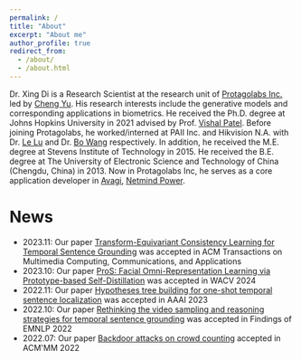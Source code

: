 ```yaml
---
permalink: /
title: "About"
excerpt: "About me"
author_profile: true
redirect_from: 
  - /about/
  - /about.html
---
```


Dr. Xing Di is a Research Scientist at the research unit of [Protagolabs Inc.](https://www.protagolabs.ai/#/) led by [Cheng Yu](https://www.linkedin.com/in/chengyu05/). His research interests include the generative models and corresponding applications in biometrics. He received the Ph.D. degree at Johns Hopkins University in 2021 advised by Prof. [Vishal Patel](https://engineering.jhu.edu/vpatel36/vishal-patel/). Before joining Protagolabs, he worked/interned at PAII Inc. and Hikvision N.A. with Dr. [Le Lu](https://www.cs.jhu.edu/~lelu/) and Dr. [Bo Wang](https://vectorinstitute.ai/team/bo-wang/) respectively. In addition, he received the M.E. degree at Stevens Institute of Technology in 2015. He received the B.E. degree at The University of Electronic Science and Technology of China  (Chengdu, China) in 2013. Now in Protagolabs Inc, he serves as a core application developer in [Avagi](https://www.avagi.com/), [Netmind Power](https://power.netmind.ai/#/home).


News
======
* 2023.11: Our paper [Transform-Equivariant Consistency Learning for Temporal Sentence Grounding](https://arxiv.org/pdf/2305.04123.pdf) was accepted in ACM Transactions on Multimedia Computing, Communications, and Applications
* 2023.10: Our paper [ProS: Facial Omni-Representation Learning via Prototype-based Self-Distillation](https://arxiv.org/pdf/2311.01929.pdf) was accepted in WACV 2024
* 2022.11: Our paper [Hypotheses tree building for one-shot temporal sentence localization](https://arxiv.org/pdf/2301.01871.pdf) was accepted in AAAI 2023
* 2022.10: Our paper [Rethinking the video sampling and reasoning strategies for temporal sentence grounding](https://arxiv.org/pdf/2301.00514.pdf) was accepted in Findings of EMNLP 2022
* 2022.07: Our paper [Backdoor attacks on crowd counting](https://arxiv.org/pdf/2207.05641.pdf) accepted in ACM'MM 2022
<!-- * 2022.02: Two papers [1](https://ojs.aaai.org/index.php/AAAI/article/view/20058/19817) & [2](https://ojs.aaai.org/index.php/AAAI/article/download/20060/19819) accepted in AAAI 2022 -->


<!-- Like many other Jekyll-based GitHub Pages templates, academicpages makes you separate the website's content from its form. The content & metadata of your website are in structured markdown files, while various other files constitute the theme, specifying how to transform that content & metadata into HTML pages. You keep these various markdown (.md), YAML (.yml), HTML, and CSS files in a public GitHub repository. Each time you commit and push an update to the repository, the [GitHub pages](https://pages.github.com/) service creates static HTML pages based on these files, which are hosted on GitHub's servers free of charge.

Many of the features of dynamic content management systems (like Wordpress) can be achieved in this fashion, using a fraction of the computational resources and with far less vulnerability to hacking and DDoSing. You can also modify the theme to your heart's content without touching the content of your site. If you get to a point where you've broken something in Jekyll/HTML/CSS beyond repair, your markdown files describing your talks, publications, etc. are safe. You can rollback the changes or even delete the repository and start over -- just be sure to save the markdown files! Finally, you can also write scripts that process the structured data on the site, such as [this one](https://github.com/academicpages/academicpages.github.io/blob/master/talkmap.ipynb) that analyzes metadata in pages about talks to display [a map of every location you've given a talk](https://academicpages.github.io/talkmap.html). -->

<!-- Getting started
======
1. Register a GitHub account if you don't have one and confirm your e-mail (required!)
1. Fork [this repository](https://github.com/academicpages/academicpages.github.io) by clicking the "fork" button in the top right. 
1. Go to the repository's settings (rightmost item in the tabs that start with "Code", should be below "Unwatch"). Rename the repository "[your GitHub username].github.io", which will also be your website's URL.
1. Set site-wide configuration and create content & metadata (see below -- also see [this set of diffs](http://archive.is/3TPas) showing what files were changed to set up [an example site](https://getorg-testacct.github.io) for a user with the username "getorg-testacct")
1. Upload any files (like PDFs, .zip files, etc.) to the files/ directory. They will appear at https://[your GitHub username].github.io/files/example.pdf.  
1. Check status by going to the repository settings, in the "GitHub pages" section

Site-wide configuration
------
The main configuration file for the site is in the base directory in [_config.yml](https://github.com/academicpages/academicpages.github.io/blob/master/_config.yml), which defines the content in the sidebars and other site-wide features. You will need to replace the default variables with ones about yourself and your site's github repository. The configuration file for the top menu is in [_data/navigation.yml](https://github.com/academicpages/academicpages.github.io/blob/master/_data/navigation.yml). For example, if you don't have a portfolio or blog posts, you can remove those items from that navigation.yml file to remove them from the header. 

Create content & metadata
------
For site content, there is one markdown file for each type of content, which are stored in directories like _publications, _talks, _posts, _teaching, or _pages. For example, each talk is a markdown file in the [_talks directory](https://github.com/academicpages/academicpages.github.io/tree/master/_talks). At the top of each markdown file is structured data in YAML about the talk, which the theme will parse to do lots of cool stuff. The same structured data about a talk is used to generate the list of talks on the [Talks page](https://academicpages.github.io/talks), each [individual page](https://academicpages.github.io/talks/2012-03-01-talk-1) for specific talks, the talks section for the [CV page](https://academicpages.github.io/cv), and the [map of places you've given a talk](https://academicpages.github.io/talkmap.html) (if you run this [python file](https://github.com/academicpages/academicpages.github.io/blob/master/talkmap.py) or [Jupyter notebook](https://github.com/academicpages/academicpages.github.io/blob/master/talkmap.ipynb), which creates the HTML for the map based on the contents of the _talks directory).

**Markdown generator**

I have also created [a set of Jupyter notebooks](https://github.com/academicpages/academicpages.github.io/tree/master/markdown_generator
) that converts a CSV containing structured data about talks or presentations into individual markdown files that will be properly formatted for the academicpages template. The sample CSVs in that directory are the ones I used to create my own personal website at stuartgeiger.com. My usual workflow is that I keep a spreadsheet of my publications and talks, then run the code in these notebooks to generate the markdown files, then commit and push them to the GitHub repository.

How to edit your site's GitHub repository
------
Many people use a git client to create files on their local computer and then push them to GitHub's servers. If you are not familiar with git, you can directly edit these configuration and markdown files directly in the github.com interface. Navigate to a file (like [this one](https://github.com/academicpages/academicpages.github.io/blob/master/_talks/2012-03-01-talk-1.md) and click the pencil icon in the top right of the content preview (to the right of the "Raw | Blame | History" buttons). You can delete a file by clicking the trashcan icon to the right of the pencil icon. You can also create new files or upload files by navigating to a directory and clicking the "Create new file" or "Upload files" buttons. 

Example: editing a markdown file for a talk
![Editing a markdown file for a talk](/images/editing-talk.png)

For more info
------
More info about configuring academicpages can be found in [the guide](https://academicpages.github.io/markdown/). The [guides for the Minimal Mistakes theme](https://mmistakes.github.io/minimal-mistakes/docs/configuration/) (which this theme was forked from) might also be helpful. -->
